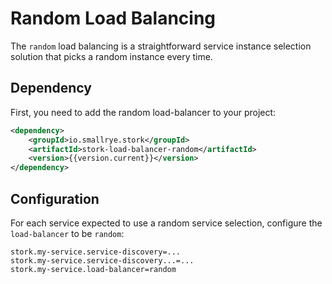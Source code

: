 # Random Load Balancing

The `random` load balancing is a straightforward service instance selection solution that picks a random instance every time.

## Dependency

First, you need to add the random load-balancer to your project:

```xml
<dependency>
    <groupId>io.smallrye.stork</groupId>
    <artifactId>stork-load-balancer-random</artifactId>
    <version>{{version.current}}</version>
</dependency>
```

## Configuration

For each service expected to use a random service selection, configure the `load-balancer` to be `random`:

```properties
stork.my-service.service-discovery=...
stork.my-service.service-discovery...=...
stork.my-service.load-balancer=random
```
